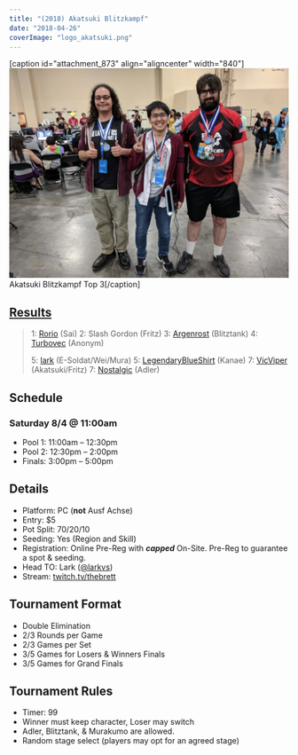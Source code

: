 ```yaml
---
title: "(2018) Akatsuki Blitzkampf"
date: "2018-04-26"
coverImage: "logo_akatsuki.png"
---
```


\[caption id="attachment\_873" align="aligncenter" width="840"\]![Akatsuki Blitzkampf Top 3](/uploads/Akatsuki-Blitzkampf-Top-3-1024x768.jpg) Akatsuki Blitzkampf Top 3\[/caption\]

## [Results](https://smash.gg/tournament/animevo-2018/events/akatsuki-blitzkampf/overview)

> 1: [Rorio](https://twitter.com/robertwataru) (Sai) 2: Slash Gordon (Fritz) 3: [Argenrost](https://twitter.com/Argenrost) (Blitztank) 4: [Turbovec](https://twitter.com/TurbovecSRK) (Anonym)
> 
> 5: [lark](https://twitter.com/larkvs) (E-Soldat/Wei/Mura) 5: [LegendaryBlueShirt](https://twitter.com/LegendBlueShirt) (Kanae) 7: [VicViper](https://twitter.com/VicViperZabel) (Akatsuki/Fritz) 7: [Nostalgic](https://twitter.com/nostalgic_91) (Adler)

## Schedule

### Saturday 8/4 @ 11:00am

- Pool 1: 11:00am – 12:30pm
- Pool 2: 12:30pm – 2:00pm
- Finals: 3:00pm – 5:00pm

## Details

- Platform: PC (**not** Ausf Achse)
- Entry: $5
- Pot Split: 70/20/10
- Seeding: Yes (Region and Skill)
- Registration: Online Pre-Reg with **_capped_** On-Site. Pre-Reg to guarantee a spot & seeding.
- Head TO: Lark ([@larkvs](https://twitter.com/larkvs))
- Stream: [twitch.tv/thebrett](https://twitch.tv/thebrett)

## Tournament Format

- Double Elimination
- 2/3 Rounds per Game
- 2/3 Games per Set
- 3/5 Games for Losers & Winners Finals
- 3/5 Games for Grand Finals

## Tournament Rules

- Timer: 99
- Winner must keep character, Loser may switch
- Adler, Blitztank, & Murakumo are allowed.
- Random stage select (players may opt for an agreed stage)
